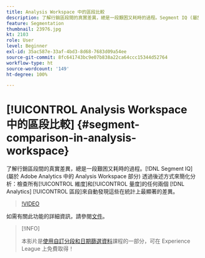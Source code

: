 ```yaml
---
title: Analysis Workspace 中的區段比較
description: 了解行銷區段間的真實差異，總是一段艱困又耗時的過程。Segment IQ (屬於 Adobe Analytics 中的 Analysis Workspace 部分) 透過後述方式來簡化分析：檢查所有維度和指標的任何兩個 Analytics 區段來自動發現這些在統計上最顯著的差異。
feature: Segmentation
thumbnail: 23976.jpg
kt: 2103
role: User
level: Beginner
exl-id: 35ac587e-33af-4bd3-8d68-7683d09a54ee
source-git-commit: 8fc641743bc9e07b838a22ca64ccc15344d52764
workflow-type: ht
source-wordcount: '149'
ht-degree: 100%

---
```


# [!UICONTROL Analysis Workspace 中的區段比較] {#segment-comparison-in-analysis-workspace}

了解行銷區段間的真實差異，總是一段艱困又耗時的過程。[!DNL Segment IQ] (屬於 Adobe Analytics 中的 Analysis Workspace 部分) 透過後述方式來簡化分析：檢查所有[!UICONTROL 維度]和[!UICONTROL 量度]的任何兩個 [!DNL Analytics] [!UICONTROL 區段]來自動發現這些在統計上最顯著的差異。

>[!VIDEO](https://video.tv.adobe.com/v/23976/?quality=12&learn=on)

如需有關此功能的詳細資訊，請參閱[文件](https://experienceleague.adobe.com/docs/analytics/analyze/analysis-workspace/panels/segment-comparison/segment-comparison.html?lang=zh-Hant)。

>[!INFO]
>
> 本影片是[使用自訂分段和日期篩選資料](https://experienceleague.adobe.com/?recommended=Analytics-U-1-2021.1.filterdata)課程的一部分，可在 Experience League 上免費取得！
